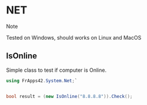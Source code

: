 # NET

>[!NOTE]
> Tested on Windows, should works on Linux and MacOS

## IsOnline

Simple class to test if computer is Online.

```C#
using FrApps42.System.Net;`


bool result = (new IsOnline("8.8.8.8")).Check();

```
